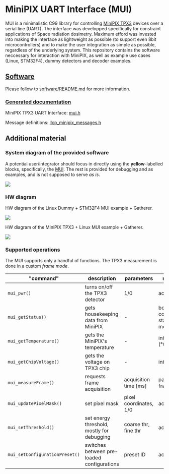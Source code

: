 # MiniPIX UART Interface (MUI)

MUI is a minimalistic C99 library for controlling [MiniPIX TPX3](https://advacam.com/camera/minipix-tpx3) devices over a serial line (UART).
The interface was developped specifically for constraint applications of Space radiation dosimetry.
Maximum efford was invested into making the interface as lightweight as possible (to support even 8bit microcontrollers) and to make the user integration as simple as possible, regardless of the underlying system.
This repository contains the software neccessary for interaction with MiniPIX, as well as example use cases (Linux, STM32F4), dummy detectors and decoder examples.

## [Software](./software)

Please follow to [software/README.md](./software/README.md) for more information.

### [Generated documentation](https://klaxalk.github.io/minipix_uart_interface/)

MiniPIX TPX3 UART Interface: [mui.h](https://klaxalk.github.io/minipix_uart_interface/mui_2include_2mui_8h.html)

Message definitions: [llcp_minipix_messages.h](https://klaxalk.github.io/minipix_uart_interface/mui_2include_2llcp_2llcp__minipix__messages_8h.html)

## Additional material

### System diagram of the provided software

A potential user/integrator should focus in directly using the **yellow**-labelled blocks, specifically, the [MUI](./software/mui/README.md).
The rest is provided for debugging and as examples, and is not supposed to serve _as is_.

[![](./fig/diagram.png)](./fig/diagram.pdf)

### HW diagram

HW diagram of the Linux Dummy + STM32F4 MUI example + Gatherer.

![](fig/hw_diagram_labels.png)

HW diagram of the MiniPIX TPX3 + Linux MUI example + Gatherer.

![](fig/uart_minipix_pinout.jpg)

### Supported operations

The MUI supports only a handful of functions.
The TPX3 measurement is done in a custom _frame mode_.

| "command"                      | description                                | parameters             | returns                    |
|--------------------------------|--------------------------------------------|------------------------|----------------------------|
| `mui_pwr()`                    | turns on/off the TPX3 detector             | 1/0                    | ack                        |
| `mui_getStatus()`              | gets housekeeping data from MiniPIX        | -                      | boot count, status message |
| `mui_getTemperature()`         | gets the MiniPIX's temperature             | -                      | int16_t (°C)               |
| `mui_getChipVoltage()`         | gets the voltage on TPX3 chip              | -                      | int16_t (V)                |
| `mui_measureFrame()`           | requests frame acquisition                 | acquisition time [ms]  | packetized frame           |
| `mui_updatePixelMask()`        | set pixel mask                             | pixel coordinates, 1/0 | ack                        |
| `mui_setThreshold()`           | set energy threshold, mostly for debugging | coarse thr, fine thr   | ack                        |
| `mui_setConfigurationPreset()` | switches between pre-loaded configurations | preset ID              | ack                        |
